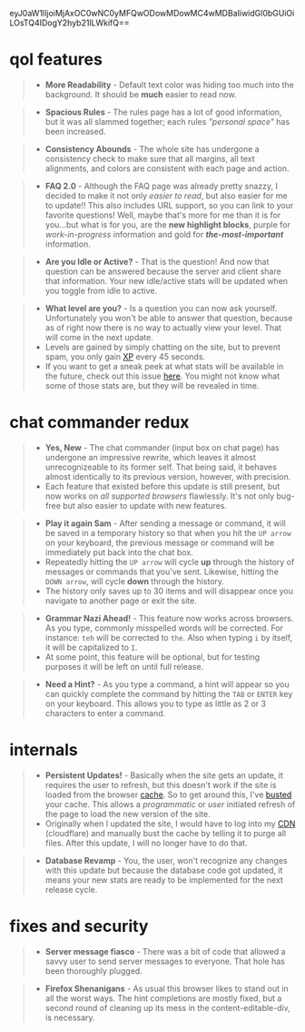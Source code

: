 eyJ0aW1lIjoiMjAxOC0wNC0yMFQwODowMDowMC4wMDBaIiwidGl0bGUiOiLOsTQ4IDogY2hyb21lLWkifQ==
# qol features

>- **More Readability** - Default text color was hiding too much into the background. It should be **much** easier to read now.

>- **Spacious Rules** - The rules page has a lot of good information, but it was all slammed together; each rules *"personal space"* has been increased.

>- **Consistency Abounds** - The whole site has undergone a consistency check to make sure that all margins, all text alignments, and colors are consistent with each page and action.

>- **FAQ 2.0** - Although the FAQ page was already pretty snazzy, I decided to make it not only _easier to read_, but also easier for me to update!! This also includes URL support, so you can link to your favorite questions! Well, maybe that's more for me than it is for you...but what is for you, are the **new highlight blocks**, purple for _work-in-progress_ information and gold for _**the-most-important**_ information.

>- **Are you Idle or Active?** - That is the question! And now that question can be answered because the server and client share that information. Your new idle/active stats will be updated when you toggle from idle to active.

>- **What level are you?** - Is a question you can now ask yourself. Unfortunately you won't be able to answer that question, because as of right now there is no way to actually view your level. That will come in the next update.
>- Levels are gained by simply chatting on the site, but to prevent spam, you only gain [XP] every 45 seconds.
>- If you want to get a sneak peek at what stats will be available in the future, check out this issue [here](https://github.com/Noumenae/server/issues/25). You might not know what some of those stats are, but they will be revealed in time.

# chat commander redux

>- **Yes, New** - The chat commander (input box on chat page) has undergone an impressive rewrite, which leaves it almost unrecognizeable to its former self. That being said, it behaves almost identically to its previous version, however, with precision.
>- Each feature that existed before this update is still present, but now works on _all supported browsers_ flawlessly. It's not only bug-free but also easier to update with new features.

>- **Play it again Sam** - After sending a message or command, it will be saved in a temporary history so that when you hit the `UP arrow` on your keyboard, the previous message or command will be immediately put back into the chat box.
>- Repeatedly hitting the `UP arrow` will cycle **up** through the history of messages or commands that you've sent. Likewise, hitting the `DOWN arrow`, will cycle **down** through the history.
>- The history only saves up to 30 items and will disappear once you navigate to another page or exit the site.

>- **Grammar Nazi Ahead!** - This feature now works across browsers. As you type, commonly misspelled words will be corrected. For instance: `teh` will be corrected to `the`. Also when typing `i` by itself, it will be capitalized to `I`.
>- At some point, this feature will be optional, but for testing purposes it will be left on until full release.

>- **Need a Hint?** - As you type a command, a hint will appear so you can quickly complete the command by hitting the `TAB` or `ENTER` key on your keyboard. This allows you to type as little as 2 or 3 characters to enter a command.

# internals

>- **Persistent Updates!** - Basically when the site gets an update, it requires the user to refresh, but this doesn't work if the site is loaded from the browser [cache]. So to get around this, I've [busted] your cache. This allows a _programmatic_ or _user_ initiated refresh of the page to load the new version of the site.
>- Originally when I updated the site, I would have to log into my [CDN] (cloudflare) and manually bust the cache by telling it to purge all files. After this update, I will no longer have to do that.

>- **Database Revamp** - You, the user, won't recognize any changes with this update but because the database code got updated, it means your new stats are ready to be implemented for the next release cycle.

# fixes and security

>- **Server message fiasco** - There was a bit of code that allowed a savvy user to send server messages to everyone. That hole has been thoroughly plugged.

>- **Firefox Shenanigans** - As usual this browser likes to stand out in all the worst ways. The hint completions are mostly fixed, but a second round of cleaning up its mess in the content-editable-div, is necessary.


[cdn]:https://www.incapsula.com/cdn-guide/what-is-cdn-how-it-works.html
[cache]:https://en.wikipedia.org/wiki/Cache_(computing)
[busted]:https://www.keycdn.com/support/what-is-cache-busting/
[xp]:#/home/faq/what-is-xp